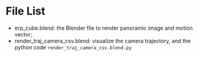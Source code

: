 # File List


- erp_cube.blend: the Blender file to render panoramic image and motion vector;
- render_traj_camera_csv.blend: visualize the camera trajectory, and the python code `render_traj_camera_csv.blend.py`